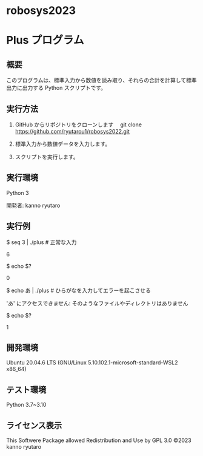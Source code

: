 # robosys2023

# Plus プログラム

## 概要
このプログラムは、標準入力から数値を読み取り、それらの合計を計算して標準出力に出力する Python スクリプトです。

## 実行方法
1.  GitHub からリポジトリをクローンします
　git clone https://github.com/ryutarou1/robosys2022.git

2. 標準入力から数値データを入力します。

3. スクリプトを実行します。

## 実行環境
Python 3

開発者: kanno ryutaro

## 実行例
$ seq 3 | ./plus   # 正常な入力

6

$ echo $?

0

$ echo あ | ./plus  # ひらがなを入力してエラーを起こさせる

'あ' にアクセスできません: そのようなファイルやディレクトリはありません

$ echo $?

1

## 開発環境
Ubuntu 20.04.6 LTS (GNU/Linux 5.10.102.1-microsoft-standard-WSL2 x86_64)

## テスト環境
Python 3.7~3.10

## ライセンス表示
This Softwere Package allowed Redistribution and Use by GPL 3.0
©2023 kanno ryutaro


